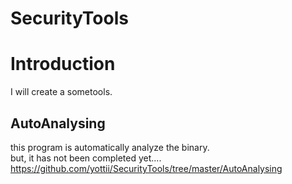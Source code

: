 # SecurityTools #

# Introduction #
I will create a sometools.<br>

## AutoAnalysing ##
this program is automatically analyze the binary.<br>
but, it has not been completed yet....<br>
https://github.com/yottii/SecurityTools/tree/master/AutoAnalysing

